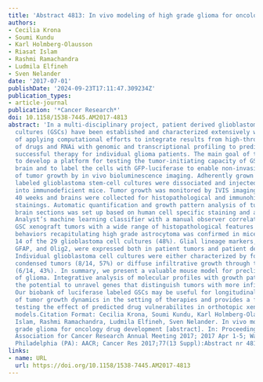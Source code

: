 ```yaml
---
title: 'Abstract 4813: In vivo modeling of high grade glioma for oncology drug development'
authors:
- Cecilia Krona
- Soumi Kundu
- Karl Holmberg-Olausson
- Riasat Islam
- Rashmi Ramachandra
- Ludmila Elfineh
- Sven Nelander
date: '2017-07-01'
publishDate: '2024-09-23T17:11:47.309234Z'
publication_types:
- article-journal
publication: '*Cancer Research*'
doi: 10.1158/1538-7445.AM2017-4813
abstract: 'In a multi-disciplinary project, patient derived glioblastoma stem-cell
  cultures (GSCs) have been established and characterized extensively with the goal
  of applying computational efforts to integrate results from high-throughput screens
  of drugs and RNAi with genomic and transcriptional profiling to predict the most
  successful therapy for individual glioma patients. The main goal of this study was
  to develop a platform for testing the tumor-initiating capacity of GSCs in mouse
  brain and to label the cells with GFP-luciferase to enable non-invasive quantification
  of tumor growth by in vivo bioluminescence imaging. Adherently grown GFP-luciferase
  labeled glioblastoma stem-cell cultures were dissociated and injected stereotactically
  into immunodeficient mice. Tumor growth was monitored by IVIS imaging for up to
  40 weeks and brains were collected for histopathological and immunohistochemical
  stainings. Automatic quantification and growth pattern analysis of tumor cells in
  brain sections was set up based on human cell specific staining and a CellProfiler
  Analyst’s machine learning classifier with a manual observer correlation of 0.86.
  GSC xenograft tumors with a wide range of histopathological features and biological
  behaviors recapitulating high grade astrocytoma was confirmed in mice injected with
  14 of the 29 glioblastoma cell cultures (48%). Glial lineage markers, such as Sox2,
  GFAP, and Olig2, were expressed both in patient tumors and patient derived xenografts.
  Individual glioblastoma cell cultures were either characterized by formation of
  condensed tumors (8/14, 57%) or diffuse infiltrative growth through the brain parenchyma
  (6/14, 43%). In summary, we present a valuable mouse model for preclinical studies
  of glioma. Integrative analysis of molecular profiles with growth pattern data has
  the potential to unravel genes that distinguish tumors with more infiltrative growth.
  Our biobank of luciferase labeled GSCs may be useful for longitudinal monitoring
  of tumor growth dynamics in the setting of therapies and provides a foundation for
  testing the effect of predicted drug vulnerabilites in orthotopic xenografts mouse
  models.Citation Format: Cecilia Krona, Soumi Kundu, Karl Holmberg-Olausson, Riasat
  Islam, Rashmi Ramachandra, Ludmila Elfineh, Sven Nelander. In vivo modeling of high
  grade glioma for oncology drug development [abstract]. In: Proceedings of the American
  Association for Cancer Research Annual Meeting 2017; 2017 Apr 1-5; Washington, DC.
  Philadelphia (PA): AACR; Cancer Res 2017;77(13 Suppl):Abstract nr 4813. doi:10.1158/1538-7445.AM2017-4813'
links:
- name: URL
  url: https://doi.org/10.1158/1538-7445.AM2017-4813
---
```


